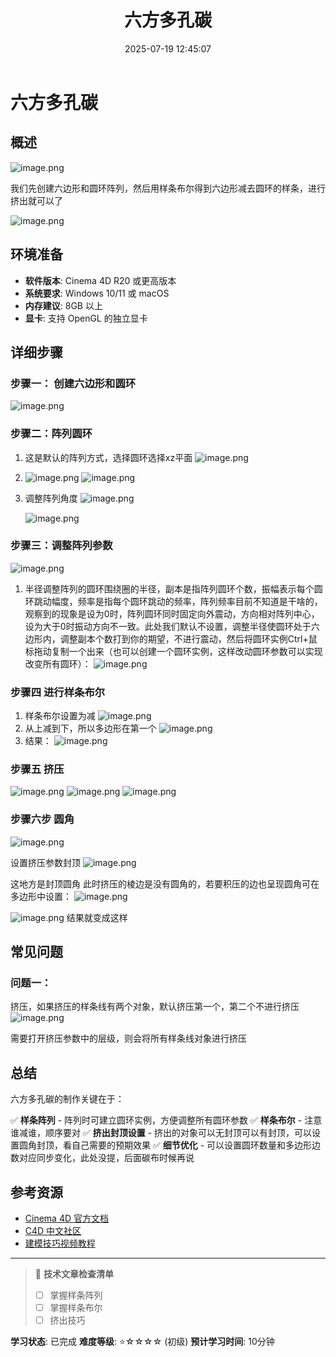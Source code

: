 ﻿---
title: 六方多孔碳
date: 2025-07-19 12:45:07
tags:
  - C4D
categories:
  - C4D
cover: http://img.upoorcake.cn/upoorcake/202507172208426.jpg
description: 制作六方多孔碳，主要是线条布尔和克隆的应用
---

# 六方多孔碳

## 概述
![image.png](http://img.upoorcake.cn/upoorcake/202507200203901.png)

我们先创建六边形和圆环阵列，然后用样条布尔得到六边形减去圆环的样条，进行挤出就可以了

![image.png](http://img.upoorcake.cn/upoorcake/202507200204191.png)
								

## 环境准备

- **软件版本**: Cinema 4D R20 或更高版本
- **系统要求**: Windows 10/11 或 macOS
- **内存建议**: 8GB 以上
- **显卡**: 支持 OpenGL 的独立显卡

## 详细步骤

### 步骤一： 创建六边形和圆环
![image.png](http://img.upoorcake.cn/upoorcake/202507200206829.png)


### 步骤二：阵列圆环

1. 这是默认的阵列方式，选择圆环选择xz平面
	![image.png](http://img.upoorcake.cn/upoorcake/202507200208217.png)
2. ![image.png](http://img.upoorcake.cn/upoorcake/202507200209266.png)
	![image.png](http://img.upoorcake.cn/upoorcake/202507200209396.png)
3. 调整阵列角度 
	![image.png](http://img.upoorcake.cn/upoorcake/202507200210628.png)

	![image.png](http://img.upoorcake.cn/upoorcake/202507200211199.png)

### 步骤三：调整阵列参数 
![image.png](http://img.upoorcake.cn/upoorcake/202507200212715.png)

1. 半径调整阵列的圆环围绕圈的半径，副本是指阵列圆环个数，振幅表示每个圆环跳动幅度，频率是指每个圆环跳动的频率，阵列频率目前不知道是干啥的，观察到的现象是设为0时，阵列圆环同时固定向外震动，方向相对阵列中心，设为大于0时振动方向不一致。此处我们默认不设置，调整半径使圆环处于六边形内，调整副本个数打到你的期望，不进行震动，然后将圆环实例Ctrl+鼠标拖动复制一个出来（也可以创建一个圆环实例，这样改动圆环参数可以实现改变所有圆环）：
   ![image.png](http://img.upoorcake.cn/upoorcake/202507200228183.png)

### 步骤四 进行样条布尔

1. 样条布尔设置为减
	![image.png](http://img.upoorcake.cn/upoorcake/202507200231230.png)
2. 从上减到下，所以多边形在第一个
	![image.png](http://img.upoorcake.cn/upoorcake/202507200231093.png)
3. 结果：
	![image.png](http://img.upoorcake.cn/upoorcake/202507200233681.png)

### 步骤五 挤压

![image.png](http://img.upoorcake.cn/upoorcake/202507200237959.png)
![image.png](http://img.upoorcake.cn/upoorcake/202507200237233.png)
![image.png](http://img.upoorcake.cn/upoorcake/202507200237507.png)

### 步骤六步 圆角
![image.png](http://img.upoorcake.cn/upoorcake/202507200255168.png)

设置挤压参数封顶
![image.png](http://img.upoorcake.cn/upoorcake/202507200255950.png)

这地方是封顶圆角  此时挤压的棱边是没有圆角的，若要积压的边也呈现圆角可在多边形中设置：
![image.png](http://img.upoorcake.cn/upoorcake/202507200258766.png)

![image.png](http://img.upoorcake.cn/upoorcake/202507200259954.png)
结果就变成这样
## 常见问题

### 问题一：

挤压，如果挤压的样条线有两个对象，默认挤压第一个，第二个不进行挤压
![image.png](http://img.upoorcake.cn/upoorcake/202507200300756.png)

需要打开挤压参数中的层级，则会将所有样条线对象进行挤压 

## 总结

六方多孔碳的制作关键在于：

✅ **样条阵列** - 阵列时可建立圆环实例，方便调整所有圆环参数
✅ **样条布尔** - 注意谁减谁，顺序要对
✅ **挤出封顶设置** - 挤出的对象可以无封顶可以有封顶，可以设置圆角封顶，看自己需要的预期效果
✅ **细节优化** - 可以设置圆环数量和多边形边数对应同步变化，此处没提，后面碳布时候再说


## 参考资源

- [Cinema 4D 官方文档](https://help.maxon.net/)
- [C4D 中文社区](https://c4dsky.com/)
- [建模技巧视频教程](https://www.bilibili.com/video/BV1FV411d7bJ/)
---

> 📝 **技术文章检查清单**
> - [ ] 掌握样条阵列
> - [ ] 掌握样条布尔
> - [ ] 挤出技巧

**学习状态**: 已完成
**难度等级**: ⭐☆☆☆☆ (初级)
**预计学习时间**: 10分钟

